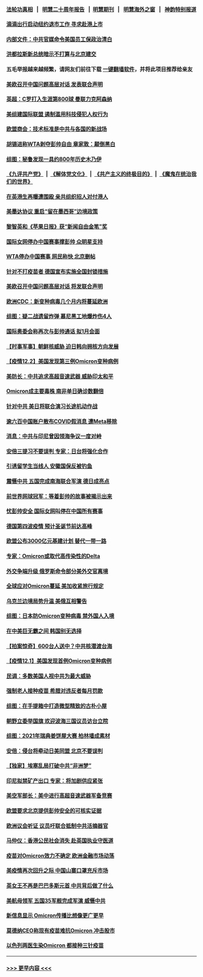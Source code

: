 #### [法轮功真相](https://github.com/gfw-breaker/truth/blob/master/README.md?t=0) &nbsp;&nbsp;|&nbsp;&nbsp; [明慧二十周年报告](https://github.com/gfw-breaker/mh-reports/blob/master/README.md?t=0) &nbsp;&nbsp;|&nbsp;&nbsp;[明慧期刊](https://github.com/gfw-breaker/mh-qikan) &nbsp;&nbsp;|&nbsp;&nbsp; [明慧海外之窗](https://github.com/gfw-breaker/mh-news/blob/master/README.md?t=0) &nbsp;&nbsp;|&nbsp;&nbsp; [神韵特别报道](https://github.com/gfw-breaker/mh-news/blob/master/shenyun.md?t=0)
#### [滴滴出行启动纽约退市工作 寻求赴港上市](../pages/nsc418/n13413987.md?t=12031901) 
#### [内部文件：中共官媒命令美国员工保政治清白](../pages/nsc418/n13413559.md?t=12031901) 
#### [洪都拉斯新总统暗示不打算与北京建交](../pages/nsc418/n13413815.md?t=12031901) 
#### 五毛举报越来越频繁，请网友们前往下载 [一键翻墙软件](https://github.com/gfw-breaker/ssr-accounts)，并将此项目推荐给亲友
#### [美欧召开中国问题高层对话 发表联合声明](../pages/nsc418/n13413767.md?t=12031901) 
#### [英超：C罗打入生涯第800球 曼联力克阿森纳](../pages/nsc418/n13413701.md?t=12031901) 
#### [美组建国际联盟 遏制滥用科技侵犯人权行为](../pages/nsc418/n13413591.md?t=12031901) 
#### [欧盟商会：技术标准是中共与各国的新战场](../pages/nsc418/n13413204.md?t=12031901) 
#### [胡锡进称WTA剥夺彭帅自由 章家敦：颠倒黑白](../pages/nsc418/n13413329.md?t=12031901) 
#### [组图：秘鲁发现一具约800年历史木乃伊](../pages/nsc418/n13412576.md?t=12031901) 
#### [《九评共产党》](https://github.com/begood0513/9ping.md/blob/master/README.md) &nbsp;|&nbsp; [《解体党文化》](../../../../jtdwh.md/blob/master/README.md)  &nbsp;|&nbsp; [《共产主义的终极目的》](../../../../gczydzjmd.md/blob/master/README.md) &nbsp;|&nbsp; [《魔鬼在统治我们的世界》](../../../../mgztzwmdsj.md/blob/master/README.md) 
#### [在英港生再曝遭围殴 亲共组织招人对付港人](../pages/nsc418/n13412569.md?t=12031901) 
#### [美墨达协议 重启“留在墨西哥”边境政策](../pages/nsc418/n13413245.md?t=12031901) 
#### [黎智英和《苹果日报》获“新闻自由金笔”奖](../pages/nsc418/n13401068.md?t=12031901) 
#### [国际女网停办中国赛事撑彭帅 众眀星支持](../pages/nsc418/n13411142.md?t=12031901) 
#### [WTA停办中国赛事 网民称快 北京删帖](../pages/nsc418/n13412837.md?t=12031901) 
#### [针对不打疫苗者 德国宣布实施全国封锁措施](../pages/nsc418/n13413104.md?t=12031901) 
#### [美欧召开中国问题高层对话 将发联合声明](../pages/nsc418/n13413059.md?t=12031901) 
#### [欧洲CDC：新变种病毒几个月内将蔓延欧洲](../pages/nsc418/n13412966.md?t=12031901) 
#### [组图：疑二战遗留炸弹 慕尼黑工地爆炸伤4人](../pages/nsc418/n13412364.md?t=12031901) 
#### [国际奥委会称再次与彭帅通话 拟1月会面](../pages/nsc418/n13412780.md?t=12031901) 
#### [【时事军事】朝鲜核威胁 迫日韩向拥核方向发展](../pages/nsc418/n13409479.md?t=12031901) 
#### [【疫情12.2】美国发现第三例Omicron变种病例](../pages/nsc418/n13412331.md?t=12031901) 
#### [美防长：中共追求高超音速武器 威胁印太和平](../pages/nsc418/n13412058.md?t=12031901) 
#### [Omicron成主要毒株 南非单日确诊数翻倍](../pages/nsc418/n13411587.md?t=12031901) 
#### [针对中共 美日将联合演习长途机动作战](../pages/nsc418/n13411570.md?t=12031901) 
#### [逾六百中国账户散布COVID假消息 遭Meta移除](../pages/nsc418/n13411393.md?t=12031901) 
#### [消息：中共与印尼曾因领海争议一度对峙](../pages/nsc418/n13411186.md?t=12031901) 
#### [安倍三提习不要误判 专家：日台将强化合作](../pages/nsc418/n13410526.md?t=12031901) 
#### [引诱留学生当线人 安徽国保反被钓鱼](../pages/nsc418/n13410912.md?t=12031901) 
#### [震慑中共 五国完成南海联合军演 德日成亮点](../pages/nsc418/n13410913.md?t=12031901) 
#### [前世界网球冠军：等着彭帅的故事被揭示出来](../pages/nsc418/n13411039.md?t=12031901) 
#### [忧彭帅安全 国际女网叫停在中国所有赛事](../pages/nsc418/n13410980.md?t=12031901) 
#### [德国第四波疫情 预计圣诞节前达高峰](../pages/nsc418/n13410754.md?t=12031901) 
#### [欧盟公布3000亿元基建计划 替代一带一路](../pages/nsc418/n13410779.md?t=12031901) 
#### [专家：Omicron或取代高传染性的Delta](../pages/nsc418/n13410791.md?t=12031901) 
#### [外交争端升级 俄罗斯命令部分美外交官离境](../pages/nsc418/n13410635.md?t=12031901) 
#### [全球应对Omicron蔓延 美加收紧旅行规定](../pages/nsc418/n13410474.md?t=12031901) 
#### [乌克兰边境局势升温 美俄互相警告](../pages/nsc418/n13410311.md?t=12031901) 
#### [组图：日本防Omicron变种病毒 禁外国人入境](../pages/nsc418/n13410158.md?t=12031901) 
#### [在中美巨无霸之间 韩国别无选择](../pages/nsc418/n13410652.md?t=12031901) 
#### [【拍案惊奇】600台人送中？中共核潜渡台海](../pages/nsc418/n13410413.md?t=12031901) 
#### [【疫情12.1】美国发现首例Omicron变种病例](../pages/nsc418/n13409958.md?t=12031901) 
#### [民调：多数美国人视中共为最大威胁](../pages/nsc418/n13410543.md?t=12031901) 
#### [强制老人接种疫苗 希腊对违反者每月罚款](../pages/nsc418/n13410314.md?t=12031901) 
#### [组图：在手提箱中打造微型精致的古朴小屋](../pages/nsc418/n13409582.md?t=12031901) 
#### [朝野立委举国旗 欢迎波海三国议员访台立院](../pages/nsc418/n13410339.md?t=12031901) 
#### [组图：2021年瑞典姜饼屋大赛 柏林墙成素材](../pages/nsc418/n13409843.md?t=12031901) 
#### [安倍：侵台将牵动日美同盟 北京不要误判](../pages/nsc418/n13409579.md?t=12031901) 
#### [【独家】埃塞乱局打破中共“非洲梦”](../pages/nsc418/n13408807.md?t=12031901) 
#### [印尼拟禁矿产出口 专家：将加剧供应紧张](../pages/nsc418/n13409369.md?t=12031901) 
#### [美空军部长：美中进行高超音速武器军备竞赛](../pages/nsc418/n13409243.md?t=12031901) 
#### [欧盟要求北京提供彭帅安全的可核实证据](../pages/nsc418/n13408547.md?t=12031901) 
#### [欧洲议会听证 议员吁联合抵制中共活摘器官](../pages/nsc418/n13408587.md?t=12031901) 
#### [马仲仪：香港公民社会消失 赴英国执业守医道](../pages/nsc418/n13407833.md?t=12031901) 
#### [疫苗对Omicron效力不确定 欧洲金融市场动荡](../pages/nsc418/n13408469.md?t=12031901) 
#### [美疫情再次回升之际 中国山寨口罩充斥市场](../pages/nsc418/n13408543.md?t=12031901) 
#### [英女王不再是巴巴多斯元首 中共背后做了什么](../pages/nsc418/n13408530.md?t=12031901) 
#### [美航母领军 五国35军舰完成军演 威慑中共](../pages/nsc418/n13408385.md?t=12031901) 
#### [新信息显示 Omicron传播比想像更广更早](../pages/nsc418/n13408299.md?t=12031901) 
#### [莫德纳CEO称现有疫苗难抗Omicron 冲击股市](../pages/nsc418/n13408345.md?t=12031901) 
#### [以色列两医生染Omicron 都接种三针疫苗](../pages/nsc418/n13408369.md?t=12031901) 

----
#### [ >>> 更早内容 <<< ](../indexes/nsc418-earlier.md)
